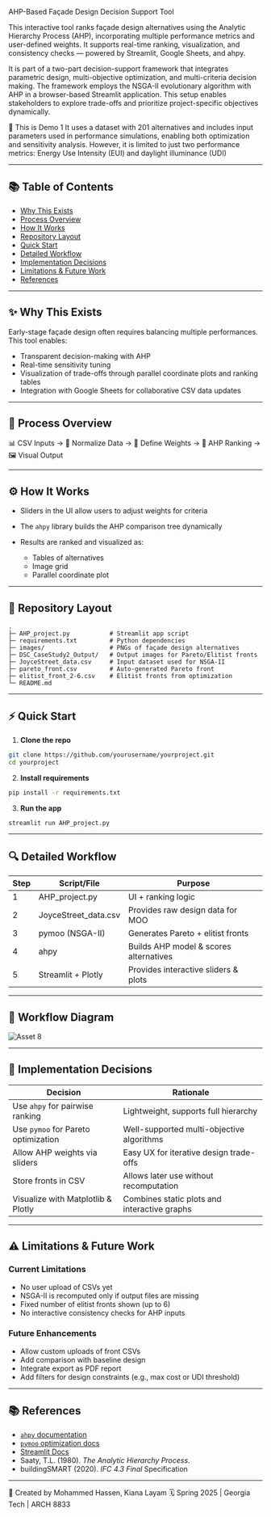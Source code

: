 AHP-Based Façade Design Decision Support Tool

This interactive tool ranks façade design alternatives using the Analytic Hierarchy Process (AHP), incorporating multiple performance metrics and user-defined weights. It supports real-time ranking, visualization, and consistency checks — powered by Streamlit, Google Sheets, and ahpy.

It is part of a two-part decision-support framework that integrates parametric design, multi-objective optimization, and multi-criteria decision making. The framework employs the NSGA-II evolutionary algorithm with AHP in a browser-based Streamlit application. This setup enables stakeholders to explore trade-offs and prioritize project-specific objectives dynamically.

🔹 This is Demo 1 
It uses a dataset with 201 alternatives and includes input parameters used in performance simulations, enabling both optimization and sensitivity analysis. However, it is limited to just two performance metrics: Energy Use Intensity (EUI) and daylight illuminance (UDI)

---

## 📚 Table of Contents

* [Why This Exists](#-why-this-exists)
* [Process Overview](#-process-overview)
* [How It Works ](#-how-it-works)
* [Repository Layout](#-repository-layout)
* [Quick Start](#-quick-start)
* [Detailed Workflow](#-detailed-workflow)
* [Implementation Decisions](#-implementation-decisions)
* [Limitations & Future Work](#-limitations--future-work)
* [References](#-references)

---

## ✨ Why This Exists

Early-stage façade design often requires balancing multiple performances. This tool enables:

* Transparent decision-making with AHP
* Real-time sensitivity tuning
* Visualization of trade-offs through parallel coordinate plots and ranking tables
* Integration with Google Sheets for collaborative CSV data updates

---

## 🚦 Process Overview

📊 CSV Inputs → 🧮 Normalize Data → 🪼 Define Weights → 🔄 AHP Ranking → 🖼️ Visual Output

---

## ⚙️ How It Works

* Sliders in the UI allow users to adjust weights for criteria
* The `ahpy` library builds the AHP comparison tree dynamically
* Results are ranked and visualized as:

  * Tables of alternatives
  * Image grid
  * Parallel coordinate plot

---

## 📁 Repository Layout

```
.
├─ AHP_project.py           # Streamlit app script
├─ requirements.txt         # Python dependencies
├─ images/                  # PNGs of façade design alternatives
├─ DSC_CaseStudy2_Output/   # Output images for Pareto/Elitist fronts
├─ JoyceStreet_data.csv     # Input dataset used for NSGA-II
├─ pareto_front.csv         # Auto-generated Pareto front
├─ elitist_front_2-6.csv    # Elitist fronts from optimization
└─ README.md
```

---

## ⚡ Quick Start

1. **Clone the repo**

```bash
git clone https://github.com/yourusername/yourproject.git
cd yourproject
```

2. **Install requirements**

```bash
pip install -r requirements.txt
```

3. **Run the app**

```bash
streamlit run AHP_project.py
```

---

## 🔍 Detailed Workflow

| Step | Script/File           | Purpose                                |
| ---- | --------------------- | -------------------------------------- |
| 1    | AHP\_project.py       | UI + ranking logic                     |
| 2    | JoyceStreet\_data.csv | Provides raw design data for MOO       |
| 3    | pymoo (NSGA-II)       | Generates Pareto + elitist fronts      |
| 4    | ahpy                  | Builds AHP model & scores alternatives |
| 5    | Streamlit + Plotly    | Provides interactive sliders & plots   |

---

## 🧽 Workflow Diagram

![Asset 8](https://github.com/user-attachments/assets/3f46ceae-55c7-4a3a-9d51-546f01ea23cb)


---

## 🧠 Implementation Decisions

| Decision                            | Rationale                                    |
| ----------------------------------- | -------------------------------------------- |
| Use `ahpy` for pairwise ranking     | Lightweight, supports full hierarchy         |
| Use `pymoo` for Pareto optimization | Well-supported multi-objective algorithms    |
| Allow AHP weights via sliders       | Easy UX for iterative design trade-offs      |
| Store fronts in CSV                 | Allows later use without recomputation       |
| Visualize with Matplotlib & Plotly  | Combines static plots and interactive graphs |

---

## ⚠️ Limitations & Future Work

### Current Limitations

* No user upload of CSVs yet
* NSGA-II is recomputed only if output files are missing
* Fixed number of elitist fronts shown (up to 6)
* No interactive consistency checks for AHP inputs

### Future Enhancements

* Allow custom uploads of front CSVs
* Add comparison with baseline design
* Integrate export as PDF report
* Add filters for design constraints (e.g., max cost or UDI threshold)

---

## 📚 References

* [`ahpy` documentation](https://python-ahpy.readthedocs.io/en/latest/)
* [`pymoo` optimization docs](https://pymoo.org/)
* [Streamlit Docs](https://docs.streamlit.io/)
* Saaty, T.L. (1980). *The Analytic Hierarchy Process*.
* buildingSMART (2020). *IFC 4.3 Final* Specification

---

👤 Created by Mohammed Hassen, Kiana Layam
🗓️ Spring 2025 | Georgia Tech | ARCH 8833

